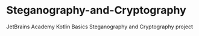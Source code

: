 # Steganography-and-Cryptography
JetBrains Academy Kotlin Basics Steganography and Cryptography project
